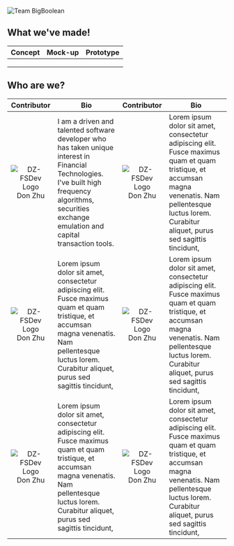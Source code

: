 ![Team BigBoolean](https://capsule-render.vercel.app/api?text=Team%20BigBoolean&animation=twinkling&type=waving&color=0:EEFF0000,100:a82da8&fontColor=CCCCFF&desc=Sprint%20to%20Innovate%202022&height=300&descAlignY=70)

## What we've made!
| Concept | Mock-up | Prototype |
|:--|:-:|-:|
|  |  |  |
|  |  |  |
|  |  |  |


## Who are we?
| Contributor | Bio | Contributor | Bio |
|:--:|---|:--:|---|
| ![DZ-FSDev Logo](https://avatars.githubusercontent.com/u/85122787?v=4) <br> Don Zhu | I am a driven and talented software developer who has taken unique interest in Financial Technologies. I've built high frequency algorithms, securities exchange emulation and capital transaction tools. | ![DZ-FSDev Logo](https://avatars.githubusercontent.com/u/85122787?v=4) <br> Don Zhu | Lorem ipsum dolor sit amet, consectetur adipiscing elit. Fusce maximus quam et quam tristique, et accumsan magna venenatis. Nam pellentesque luctus lorem. Curabitur aliquet, purus sed sagittis tincidunt, |
| ![DZ-FSDev Logo](https://avatars.githubusercontent.com/u/85122787?v=4) <br> Don Zhu | Lorem ipsum dolor sit amet, consectetur adipiscing elit. Fusce maximus quam et quam tristique, et accumsan magna venenatis. Nam pellentesque luctus lorem. Curabitur aliquet, purus sed sagittis tincidunt, | ![DZ-FSDev Logo](https://avatars.githubusercontent.com/u/85122787?v=4) <br> Don Zhu | Lorem ipsum dolor sit amet, consectetur adipiscing elit. Fusce maximus quam et quam tristique, et accumsan magna venenatis. Nam pellentesque luctus lorem. Curabitur aliquet, purus sed sagittis tincidunt, |
| ![DZ-FSDev Logo](https://avatars.githubusercontent.com/u/85122787?v=4) <br> Don Zhu | Lorem ipsum dolor sit amet, consectetur adipiscing elit. Fusce maximus quam et quam tristique, et accumsan magna venenatis. Nam pellentesque luctus lorem. Curabitur aliquet, purus sed sagittis tincidunt, | ![DZ-FSDev Logo](https://avatars.githubusercontent.com/u/85122787?v=4) <br> Don Zhu | Lorem ipsum dolor sit amet, consectetur adipiscing elit. Fusce maximus quam et quam tristique, et accumsan magna venenatis. Nam pellentesque luctus lorem. Curabitur aliquet, purus sed sagittis tincidunt, |

